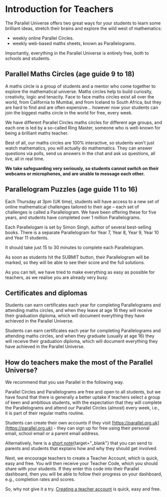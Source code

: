 # Introduction for Teachers

The Parallel Universe offers two great ways for your students to learn some brilliant ideas, stretch their brains and explore the wild west of mathematics:

* weekly online Parallel Circles.
* weekly web-based maths sheets, known as Parallelograms.

Importantly, everything in the Parallel Universe is entirely free, both to schools and students.

## Parallel Maths Circles (age guide 9 to 18)

A maths circle is a group of students and a mentor who come together to explore the mathematical universe. Maths circles help to build curiosity, creativity, logic and tenacity. Face to face maths circles exist all over the world, from California to Mumbai, and from Iceland to South Africa, but they are hard to find and are often expensive... however now your students can join the biggest maths circle in the world for free, every week.

We have different Parallel Circles maths circles for different age groups, and each one is led by a so-called Ring Master, someone who is well-known for being a brilliant maths teacher.

Best of all, our maths circles are 100% interactive, so students won’t just watch mathematics, you will actually do mathematics. They can answer questions via polls, send us answers in the chat and ask us questions, all live, all in real time.

__We take safeguarding very seriously, so students cannot switch on their webcams or microphones, and are unable to message each other.__

## Parallelogram Puzzles (age guide 11 to 16)

Each Thursday at 3pm (UK time), students will have access to a new set of online mathematical challenges tailored to their age – each set of challenges is called a Parallelogram. We have been offering these for five years, and students have completed over 1 million Parallelograms.

Each Parallelogam is set by Simon Singh, author of several best-selling books. There is a separate Parallelogram for Year 7, Year 8, Year 9, Year 10 and Year 11 students.

It should take just 15 to 30 minutes to complete each Parallelogram.

As soon as students hit the SUBMIT button, their Parallelogram will be marked, so they will be able to see their score and the full solutions.

As you can tell, we have tried to make everything as easy as possible for teachers, as we realise you are already very busy.

## Certificates and diplomas

Students can earn certificates each year for completing Parallelograms and attending maths circles, and when they leave at age 16 they will receive their graduation diploma, which will document everything they have achieved in the Parallel Universe.

Students can earn certificates each year for completing Parallelograms and attending maths circles, and when they graduate (usually at age 16) they will receive their graduation diploma, which will document everything they have achieved in the Parallel Universe.

## How do teachers make the most of the Parallel Universe?

We recommend that you use Parallel in the following way.

Parallel Circles and Parallelograms are free and open to all students, but we have found that there is generally a better uptake if teachers select a group of keen and ambitious students, with the expectation that they will complete the Parallelograms and attend our Parallel Circles (almost) every week, i.e., it is part of their regular maths routine.

Students can create their own accounts if they visit [https://parallel.org.uk](https://parallel.org.uk) - they can sign up for free using their personal email, school email or a parent email address.

Alternatively, here is a [short note](https://beta.parallel.org.uk/short-note){target="_blank"} that you can send to parents and students that explains how and why they should get involved.

Next, we encourage teachers to create a Teacher Account, which is quick, easy and free. You will then receive your Teacher Code, which you should share with your students. If they enter this code into their Parallel dashboard, then you will be able to follow their progress on your dashboard, e.g., completion rates and scores.

So, why not give it a try. [Creating a teacher account](/signup#teacher) is quick, easy and free.
